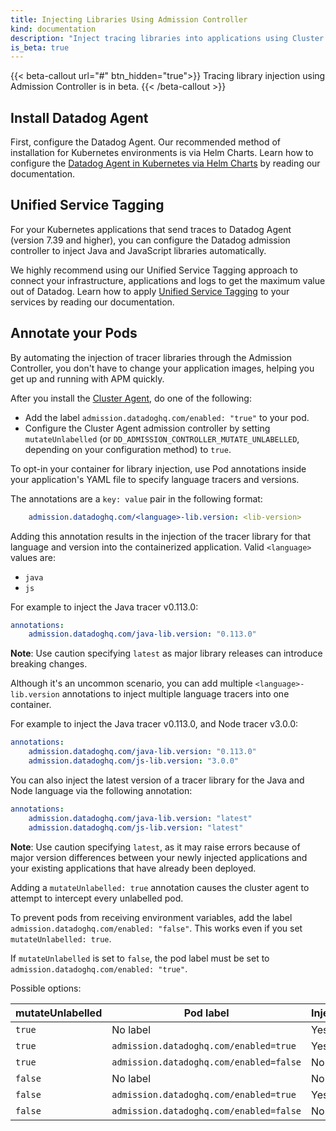 ```yaml
---
title: Injecting Libraries Using Admission Controller
kind: documentation
description: "Inject tracing libraries into applications using Cluster Agent and Admission Controller"
is_beta: true
---
```


{{< beta-callout url="#" btn_hidden="true">}}
  Tracing library injection using Admission Controller is in beta. 
{{< /beta-callout >}}

## Install Datadog Agent
First, configure the Datadog Agent. Our recommended method of installation for Kubernetes environments is via Helm Charts. Learn how to configure the [Datadog Agent in Kubernetes via Helm Charts][3] by reading our documentation.

## Unified Service Tagging
For your Kubernetes applications that send traces to Datadog Agent (version 7.39 and higher), you can configure the Datadog admission controller to inject  Java and JavaScript libraries automatically.

We highly recommend using our Unified Service Tagging approach to connect your infrastructure, applications and logs to get the maximum value out of Datadog. Learn how to apply [Unified Service Tagging][4] to your services by reading our documentation.

## Annotate your Pods
By automating the injection of tracer libraries through the Admission Controller, you don't have to change your application images, helping you get up and running with APM quickly.

After you install the [Cluster Agent][1], do one of the following:
- Add the label `admission.datadoghq.com/enabled: "true"` to your pod.
- Configure the Cluster Agent admission controller by setting `mutateUnlabelled` (or `DD_ADMISSION_CONTROLLER_MUTATE_UNLABELLED`, depending on your configuration method) to `true`.

To opt-in your container for library injection, use Pod annotations inside your application's YAML file to specify language tracers and versions.

The annotations are a `key: value` pair in the following format:
```yaml
    admission.datadoghq.com/<language>-lib.version: <lib-version>
```

Adding this annotation results in the injection of the tracer library for that language and version into the containerized application.
Valid `<language>` values are:
- `java`
- `js`

For example to inject the Java tracer v0.113.0:

```yaml
annotations:
    admission.datadoghq.com/java-lib.version: "0.113.0"
```

**Note**: Use caution specifying `latest` as major library releases can introduce breaking changes.

Although it's an uncommon scenario, you can add multiple `<language>-lib.version` annotations to inject multiple language tracers into one container.

For example to inject the Java tracer v0.113.0, and Node tracer v3.0.0:
```yaml
annotations:
    admission.datadoghq.com/java-lib.version: "0.113.0"
    admission.datadoghq.com/js-lib.version: "3.0.0"
```

You can also inject the latest version of a tracer library for the Java and Node language via the following annotation:
```yaml
annotations:
    admission.datadoghq.com/java-lib.version: "latest"
    admission.datadoghq.com/js-lib.version: "latest"
```

**Note**: Use caution specifying `latest`, as it may raise errors because of major version differences between your newly injected applications and your existing applications that have already been deployed. 

Adding a `mutateUnlabelled: true` annotation causes the cluster agent to attempt to intercept every unlabelled pod.

To prevent pods from receiving environment variables, add the label `admission.datadoghq.com/enabled: "false"`. This works even if you set `mutateUnlabelled: true`.

If `mutateUnlabelled` is set to `false`, the pod label must be set to `admission.datadoghq.com/enabled: "true"`.

Possible options:

| mutateUnlabelled | Pod label                               | Injection |
|------------------|-----------------------------------------|-----------|
| `true`           | No label                                | Yes       |
| `true`           | `admission.datadoghq.com/enabled=true`  | Yes       |
| `true`           | `admission.datadoghq.com/enabled=false` | No        |
| `false`          | No label                                | No        |
| `false`          | `admission.datadoghq.com/enabled=true`  | Yes       |
| `false`          | `admission.datadoghq.com/enabled=false` | No        |


[1]: /containers/cluster_agent/setup/?tab=helm
[2]: /containers/cluster_agent/admission_controller/
[3]: /containers/kubernetes/installation/?tab=helm
[4]: /getting_started/tagging/unified_service_tagging/?tab=kubernetes
